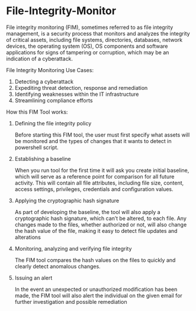 # File-Integrity-Monitor

File integrity monitoring (FIM), sometimes referred to as file integrity management, is a security process that monitors and analyzes the integrity of critical assets, including file systems, directories, databases, network devices, the operating system (OS), OS components and software applications for signs of tampering or corruption, which may be an indication of a cyberattack.

File Integrity Monitoring Use Cases: 
1) Detecting a cyberattack
2) Expediting threat detection, response and remediation
3) Identifying weaknesses within the IT infrastructure
4) Streamlining compliance efforts

How this FIM Tool works:
1) Defining the file integrity policy
   
   Before starting this FIM tool, the user must first specify what assets will be monitored and the types of changes that it wants to detect in powershell script.
   
2) Establishing a baseline
   
   When you run tool for the first time it will ask you create initial baseline, which will serve as a reference point for comparison for all future activity. This    will contain all file attributes, including file size, content, access settings, privileges, credentials and configuration values.
   
3) Applying the cryptographic hash signature
   
   As part of developing the baseline, the tool will also apply a cryptographic hash signature, which can’t be altered, to each file. Any changes made to the          files, whether authorized or not, will also change the hash value of the file, making it easy to detect file updates and alterations

4) Monitoring, analyzing and verifying file integrity
   
   The FIM tool compares the hash values on the files to quickly and clearly detect anomalous changes. 
   
5) Issuing an alert
   
   In the event an unexpected or unauthorized modification has been made, the FIM tool will also alert the individual on the given email for further investigation      and possible remediation

   
